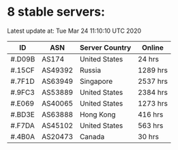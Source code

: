# 8 stable servers:

Latest update at: Tue Mar 24 11:10:10 UTC 2020

| ID | ASN | Server Country | Online |
| -- | --- | -------------- | ------ |
| #.D09B | AS174 | United States | 24 hrs |
| #.15CF | AS49392 | Russia | 1289 hrs |
| #.7F1D | AS63949 | Singapore | 2537 hrs |
| #.9FC3 | AS53889 | United States | 2384 hrs |
| #.E069 | AS40065 | United States | 1273 hrs |
| #.BD3E | AS63888 | Hong Kong | 416 hrs |
| #.F7DA | AS45102 | United States | 563 hrs |
| #.4B0A | AS20473 | Canada | 30 hrs |


